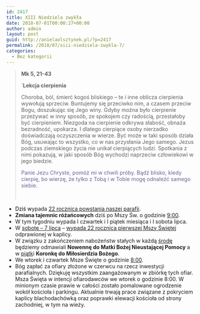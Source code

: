 ```yaml
---
id: 2417
title: XIII Niedziela zwykła
date: 2018-07-01T00:00:27+00:00
author: admin
layout: post
guid: http://anielaolsztynek.pl/?p=2417
permalink: /2018/07/xiii-niedziela-zwykla-7/
categories:
  - Bez kategorii
---
```

> **Mk 5, 21-43**
> 
> \`**Lekcja cierpienia**
> 
> Choroba, ból, śmierć kogoś bliskiego &#8211; te i inne oblicza cierpienia wywołują sprzeciw. Buntujemy się przeciwko nim, a czasem przeciw Bogu, doszukując się Jego winy. Gdyby można było cierpienie przeżywać w inny sposób, ze spokojem czy radością, przestałoby być cierpieniem. Niezgoda na cierpienie odkrywa słabość, obnaża bezradność, upokarza. I dlatego cierpiące osoby nierzadko doświadczają oczyszczenia w wierze. Być może w taki sposób działa Bóg, usuwając to wszystko, co w nas przysłania Jego samego. Jezus podczas ziemskiego życia nie unikał cierpiących ludzi. Spotkania z nimi pokazują, w jaki sposób Bóg wychodzi naprzeciw człowiekowi w jego biedzie.
> 
> <span style="color: #666699;">Panie Jezu Chryste, pomóż mi w chwili próby. Bądź blisko, kiedy cierpię, bo wierzę, że tylko z Tobą i w Tobie mogę odnaleźć samego siebie.</span>
> 
> &nbsp;

  * <span style="color: #000000;">Dziś w</span>ypada <span style="text-decoration: underline;">22 rocznica powstania naszej parafii</span>.
  * **Zmiana tajemnic różańcowych** dziś po Mszy Św. o godzinie <span style="text-decoration: underline;">9:00</span>.
  * W tym tygodniu wypada I czwartek i I piątek miesiąca i I sobota lipca.
  * W <span style="text-decoration: underline;">sobotę – 7 lipca</span> – <span style="text-decoration: underline;">wypada 22 rocznica pierwszej Mszy Świętej</span> odprawionej w kaplicy.
  * W związku z zakończeniem nabożeństw stałych w każdą <span style="text-decoration: underline;">środę</span> będziemy odmawiali **Nowennę do Matki Bożej Nieustającej Pomocy** a w <span style="text-decoration: underline;">piątk</span>i **Koronkę do Miłosierdzia Bożego**.
  * We wtorek i czwartek Msze Święte o godzinie <span style="text-decoration: underline;">8:00</span>.
  * Bóg zapłać za ofiary złożone w czerwcu na rzecz inwestycji parafialnych. Dziękuję wszystkim zaangażowanym w zbiórkę tych ofiar. Msza Święta w intencji ofiarodawców we wtorek o godzinie 8:00. W minionym czasie prawie w całości zostało pomalowane ogrodzenie wokół kościoła i parkingu. Aktualnie trwają prace związane z pokryciem kaplicy blachodachówką oraz poprawki elewacji kościoła od strony zachodniej, w tym na wieży.